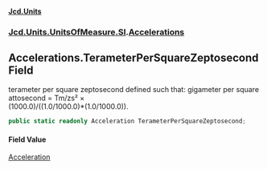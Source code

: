 #### [Jcd.Units](index.md 'index')
### [Jcd.Units.UnitsOfMeasure.SI](Jcd.Units.UnitsOfMeasure.SI.md 'Jcd.Units.UnitsOfMeasure.SI').[Accelerations](Accelerations.md 'Jcd.Units.UnitsOfMeasure.SI.Accelerations')

## Accelerations.TerameterPerSquareZeptosecond Field

terameter per square zeptosecond defined such that: gigameter per square attosecond = Tm/zs² ×  
(1000.0)/((1.0/1000.0)*(1.0/1000.0)).

```csharp
public static readonly Acceleration TerameterPerSquareZeptosecond;
```

#### Field Value
[Acceleration](Acceleration.md 'Jcd.Units.UnitTypes.Acceleration')